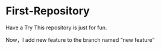 # First-Repository
Have a Try
This repository is just for fun.

Now，I add new feature to the branch named “new feature”
